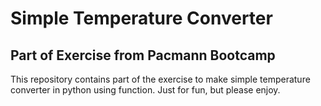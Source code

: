 # Simple Temperature Converter

## Part of Exercise from Pacmann Bootcamp

This repository contains part of the exercise to make simple temperature converter in python using function.
Just for fun, but please enjoy.
